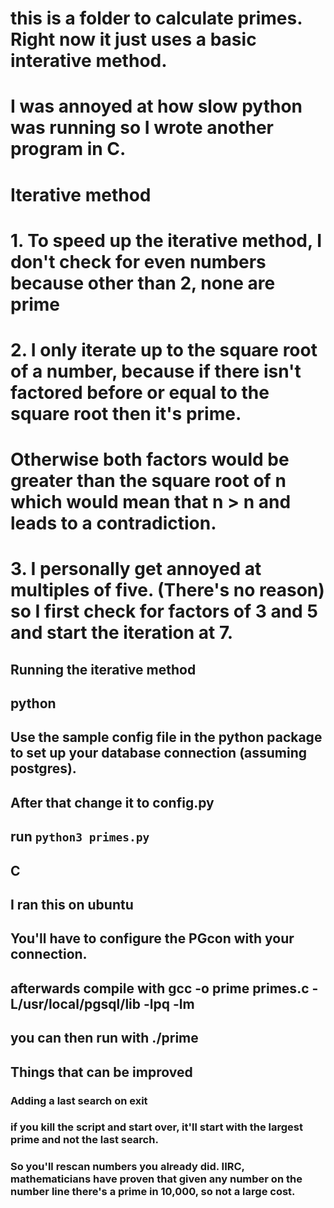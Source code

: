 
# this is a folder to calculate primes. Right now it just uses a basic interative method.
# I was annoyed at how slow python was running so I wrote another program in C.

# Iterative method
# 1. To speed up the iterative method, I don't check for even numbers because other than 2, none are prime
# 2. I only iterate up to the square root of a number, because if there isn't factored before or equal to the square root then it's prime.  
#     Otherwise both factors would be greater than the square root of n which would mean that n > n and leads to a contradiction.
# 3. I personally get annoyed at multiples of five. (There's no reason) so I first check for factors of 3 and 5 and start the iteration at 7.

## Running the iterative method
## python 
## Use the sample config file in the python package to set up your database connection (assuming postgres). 
## After that change it to config.py
## run `python3 primes.py` 

## C
## I ran this on ubuntu
## You'll have to configure the PGcon with your connection.
## afterwards compile with  gcc -o prime primes.c -L/usr/local/pgsql/lib -lpq -lm
## you can then run with ./prime

## Things that can be improved
### Adding a last search on exit 
### if you kill the script and start over, it'll start with the largest prime and not the last search. 
### So you'll rescan numbers you already did. IIRC, mathematicians have proven that given any number on the number line there's a prime in 10,000, so not a large cost.
###

